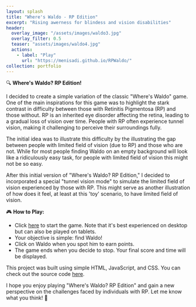 ```yaml
---
layout: splash
title: "Where's Waldo - RP Edition"
excerpt: "Rising awerness for blindess and vision disabilities"
header: 
  overlay_image: "/assets/images/waldo3.jpg"
  overlay_filter: 0.5
  teaser: "assets/images/waldo4.jpg"
  actions:
    - label: "Play"
      url: "https://menisadi.github.io/RPWaldo/"
collection: portfolio
---
```



🔍 **Where's Waldo? RP Edition!**


I decided to create a simple variation of the classic "Where's Waldo" game. One of the main inspirations for this game was to highlight the stark contrast in difficulty between those with Retinitis Pigmentosa (RP) and those without. RP is an inherited eye disorder affecting the retina, leading to a gradual loss of vision over time. People with RP often experience tunnel vision, making it challenging to perceive their surroundings fully.

The initial idea was to illustrate this difficulty by the illustrating the gap between people with limited field of vision (due to RP) and those who are not. While for most people finding Waldo on an empty background will look like a ridiculously easy task, for people with limited field of vision this might not be so easy.

After this initial version of "Where's Waldo? RP Edition," I decided to incorporated a special "tunnel vision mode" to simulate the limited field of vision experienced by those with RP. This might serve as another illustration of how does it feel, at least at this 'toy' scenario, to have limited field of vision.

🎮 **How to Play:**
- Click [here](https://menisadi.github.io/RPWaldo/) to start the game. Note that it's best experienced on desktop but can also be played on tablets.
- Your objective is simple: find Waldo!
- Click on Waldo when you spot him to earn points.
- The game ends when you decide to stop. Your final score and time will be displayed.

This project was built using simple HTML, JavaScript, and CSS. You can check out the source code [here](https://github.com/menisadi/RPWaldo).

I hope you enjoy playing "Where's Waldo? RP Edition" and gain a new perspective on the challenges faced by individuals with RP. Let me know what you think! 🌟

